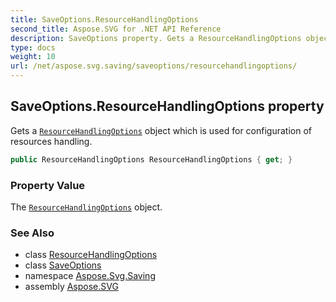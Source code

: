 ```yaml
---
title: SaveOptions.ResourceHandlingOptions
second_title: Aspose.SVG for .NET API Reference
description: SaveOptions property. Gets a ResourceHandlingOptions object which is used for configuration of resources handling
type: docs
weight: 10
url: /net/aspose.svg.saving/saveoptions/resourcehandlingoptions/
---
```

## SaveOptions.ResourceHandlingOptions property

Gets a [`ResourceHandlingOptions`](../../resourcehandlingoptions/) object which is used for configuration of resources handling.

```csharp
public ResourceHandlingOptions ResourceHandlingOptions { get; }
```

### Property Value

The [`ResourceHandlingOptions`](../../resourcehandlingoptions/) object.

### See Also

* class [ResourceHandlingOptions](../../resourcehandlingoptions/)
* class [SaveOptions](../)
* namespace [Aspose.Svg.Saving](../../saveoptions/)
* assembly [Aspose.SVG](../../../)
